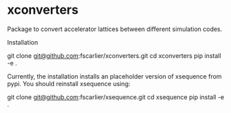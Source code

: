 # xconverters

Package to convert accelerator lattices between different simulation codes.

Installation 

git clone git@github.com:fscarlier/xconverters.git
cd xconverters
pip install -e .


Currently, the installation installs an placeholder version of xsequence from pypi. You should reinstall xsequence using:

git clone git@github.com:fscarlier/xsequence.git
cd xsequence
pip install -e .
